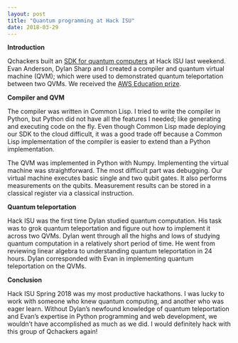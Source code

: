 ```yaml
---
layout: post
title: "Quantum programming at Hack ISU"
date: 2018-03-29
---
```


**Introduction**

Qchackers built an [SDK for quantum computers] at Hack ISU last weekend. Evan Anderson,  Dylan Sharp and I created a compiler and quantum virtual machine (QVM); which were used to demonstrated quantum teleportation between two QVMs.  We received the [AWS Education prize]. 

**Compiler and QVM**

The compiler was written in Common Lisp.  I tried to write the compiler in Python, but Python did not have all the features I needed; like generating and executing code on the fly. Even though Common Lisp made deploying our SDK to the cloud difficult, it was a good trade off because a Common Lisp implementation of the compiler is easier to extend than a Python implementation.

The QVM was implemented in Python with Numpy. Implementing the virtual machine was straightforward. The most difficult part was debugging. Our virtual machine executes basic single and two qubit gates.  It also performs measurements on the qubits. Measurement results can be stored in a classical register via a classical instruction.

**Quantum teleportation**

Hack ISU was the first time Dylan studied quantum computation. His task was to grok quantum teleportation and figure out how to implement it across two QVMs. Dylan went through all the highs and lows of studying quantum computation in a relatively short period of time. He went from reviewing linear algebra to understanding quantum teleportation in 24 hours. Dylan corresponded with Evan in implementing quantum teleportation on the QVMs.

**Conclusion**

Hack ISU Spring 2018 was my most productive hackathons. I was lucky to work with someone who knew quantum computing, and another who was eager learn. Without Dylan’s newfound knowledge of quantum teleportation and Evan’s expertise in Python programming and web development, we wouldn’t have accomplished as much as we did. I would definitely hack with this group of Qchackers again!


[SDK for quantum computers]: http://qchackers.com
[AWS Education prize]: https://twitter.com/MLHacks/status/977959734467858433	


